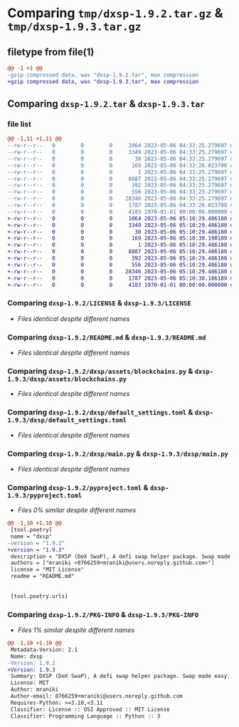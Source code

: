 # Comparing `tmp/dxsp-1.9.2.tar.gz` & `tmp/dxsp-1.9.3.tar.gz`

## filetype from file(1)

```diff
@@ -1 +1 @@
-gzip compressed data, was "dxsp-1.9.2.tar", max compression
+gzip compressed data, was "dxsp-1.9.3.tar", max compression
```

## Comparing `dxsp-1.9.2.tar` & `dxsp-1.9.3.tar`

### file list

```diff
@@ -1,11 +1,11 @@
--rw-r--r--   0        0        0     1064 2023-05-06 04:33:25.279697 dxsp-1.9.2/LICENSE
--rw-r--r--   0        0        0     3349 2023-05-06 04:33:25.279697 dxsp-1.9.2/README.md
--rw-r--r--   0        0        0       38 2023-05-06 04:33:25.279697 dxsp-1.9.2/dxsp/.gitignore
--rw-r--r--   0        0        0      169 2023-05-06 04:33:26.023700 dxsp-1.9.2/dxsp/__init__.py
--rw-r--r--   0        0        0        1 2023-05-06 04:33:25.279697 dxsp-1.9.2/dxsp/assets/__init__.py
--rw-r--r--   0        0        0     8887 2023-05-06 04:33:25.279697 dxsp-1.9.2/dxsp/assets/blockchains.py
--rw-r--r--   0        0        0      392 2023-05-06 04:33:25.279697 dxsp-1.9.2/dxsp/config.py
--rw-r--r--   0        0        0      556 2023-05-06 04:33:25.279697 dxsp-1.9.2/dxsp/default_settings.toml
--rw-r--r--   0        0        0    28346 2023-05-06 04:33:25.279697 dxsp-1.9.2/dxsp/main.py
--rw-r--r--   0        0        0     1787 2023-05-06 04:33:26.023700 dxsp-1.9.2/pyproject.toml
--rw-r--r--   0        0        0     4103 1970-01-01 00:00:00.000000 dxsp-1.9.2/PKG-INFO
+-rw-r--r--   0        0        0     1064 2023-05-06 05:10:29.486180 dxsp-1.9.3/LICENSE
+-rw-r--r--   0        0        0     3349 2023-05-06 05:10:29.486180 dxsp-1.9.3/README.md
+-rw-r--r--   0        0        0       38 2023-05-06 05:10:29.486180 dxsp-1.9.3/dxsp/.gitignore
+-rw-r--r--   0        0        0      169 2023-05-06 05:10:30.190189 dxsp-1.9.3/dxsp/__init__.py
+-rw-r--r--   0        0        0        1 2023-05-06 05:10:29.486180 dxsp-1.9.3/dxsp/assets/__init__.py
+-rw-r--r--   0        0        0     8887 2023-05-06 05:10:29.486180 dxsp-1.9.3/dxsp/assets/blockchains.py
+-rw-r--r--   0        0        0      392 2023-05-06 05:10:29.486180 dxsp-1.9.3/dxsp/config.py
+-rw-r--r--   0        0        0      556 2023-05-06 05:10:29.486180 dxsp-1.9.3/dxsp/default_settings.toml
+-rw-r--r--   0        0        0    28346 2023-05-06 05:10:29.486180 dxsp-1.9.3/dxsp/main.py
+-rw-r--r--   0        0        0     1787 2023-05-06 05:10:30.186189 dxsp-1.9.3/pyproject.toml
+-rw-r--r--   0        0        0     4103 1970-01-01 00:00:00.000000 dxsp-1.9.3/PKG-INFO
```

### Comparing `dxsp-1.9.2/LICENSE` & `dxsp-1.9.3/LICENSE`

 * *Files identical despite different names*

### Comparing `dxsp-1.9.2/README.md` & `dxsp-1.9.3/README.md`

 * *Files identical despite different names*

### Comparing `dxsp-1.9.2/dxsp/assets/blockchains.py` & `dxsp-1.9.3/dxsp/assets/blockchains.py`

 * *Files identical despite different names*

### Comparing `dxsp-1.9.2/dxsp/default_settings.toml` & `dxsp-1.9.3/dxsp/default_settings.toml`

 * *Files identical despite different names*

### Comparing `dxsp-1.9.2/dxsp/main.py` & `dxsp-1.9.3/dxsp/main.py`

 * *Files identical despite different names*

### Comparing `dxsp-1.9.2/pyproject.toml` & `dxsp-1.9.3/pyproject.toml`

 * *Files 0% similar despite different names*

```diff
@@ -1,10 +1,10 @@
 [tool.poetry]
 name = "dxsp"
-version = "1.9.2"
+version = "1.9.3"
 description = "DXSP (DeX SwaP), A defi swap helper package. Swap made easy."
 authors = ["mraniki <8766259+mraniki@users.noreply.github.com>"]
 license = "MIT License"
 readme = "README.md"
 
 
 [tool.poetry.urls]
```

### Comparing `dxsp-1.9.2/PKG-INFO` & `dxsp-1.9.3/PKG-INFO`

 * *Files 1% similar despite different names*

```diff
@@ -1,10 +1,10 @@
 Metadata-Version: 2.1
 Name: dxsp
-Version: 1.9.2
+Version: 1.9.3
 Summary: DXSP (DeX SwaP), A defi swap helper package. Swap made easy.
 License: MIT
 Author: mraniki
 Author-email: 8766259+mraniki@users.noreply.github.com
 Requires-Python: >=3.10,<3.11
 Classifier: License :: OSI Approved :: MIT License
 Classifier: Programming Language :: Python :: 3
```

